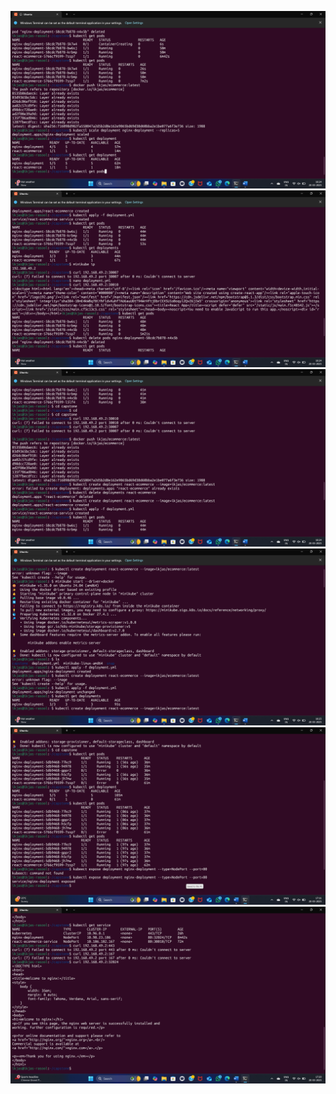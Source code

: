 ![alt text](./Screenshot%20(346).png)
![alt text](./Screenshot%20(347).png)
![alt text](./Screenshot%20(348).png)
![alt text](./Screenshot%20(349).png)
![alt text](./Screenshot%20(350).png)
![alt text](./Screenshot%20(351).png)